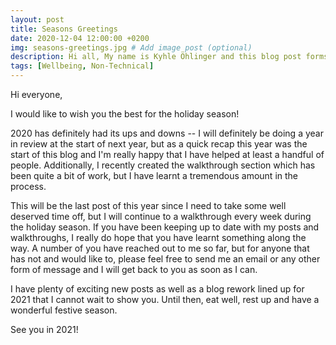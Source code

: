 ```yaml
---
layout: post
title: Seasons Greetings
date: 2020-12-04 12:00:00 +0200
img: seasons-greetings.jpg # Add image post (optional)
description: Hi all, My name is Kyhle Öhlinger and this blog post forms part of my personal blog. If you enjoy any of the posts, feel free to reach out and let me know :) 
tags: [Wellbeing, Non-Technical]
---
```


Hi everyone,

I would like to wish you the best for the holiday season! 

2020 has definitely had its ups and downs -- I will definitely be doing a year in review at the start of next year, but as a quick recap this year was the start of this blog and I'm really happy that I have helped at least a handful of people. Additionally, I recently created the walkthrough section which has been quite a bit of work, but I have learnt a tremendous amount in the process.

This will be the last post of this year since I need to take some well deserved time off, but I will continue to a walkthrough every week during the holiday season. If you have been keeping up to date with my posts and walkthroughs, I really do hope that you have learnt something along the way. A number of you have reached out to me so far, but for anyone that has not and would like to, please feel free to send me an email or any other form of message and I will get back to you as soon as I can. 

I have plenty of exciting new posts as well as a blog rework lined up for 2021 that I cannot wait to show you. Until then, eat well, rest up and have a wonderful festive season.

See you in 2021!
